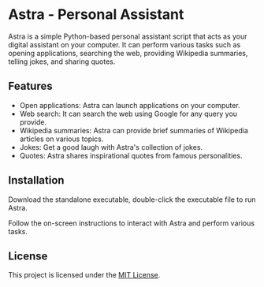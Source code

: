 # Astra - Personal Assistant

Astra is a simple Python-based personal assistant script that acts as your digital assistant on your computer. It can perform various tasks such as opening applications, searching the web, providing Wikipedia summaries, telling jokes, and sharing quotes.

## Features

- Open applications: Astra can launch applications on your computer.
- Web search: It can search the web using Google for any query you provide.
- Wikipedia summaries: Astra can provide brief summaries of Wikipedia articles on various topics.
- Jokes: Get a good laugh with Astra's collection of jokes.
- Quotes: Astra shares inspirational quotes from famous personalities.

## Installation


Download the standalone executable, double-click the executable file to run Astra.

Follow the on-screen instructions to interact with Astra and perform various tasks.

## License

This project is licensed under the [MIT License](LICENSE).
